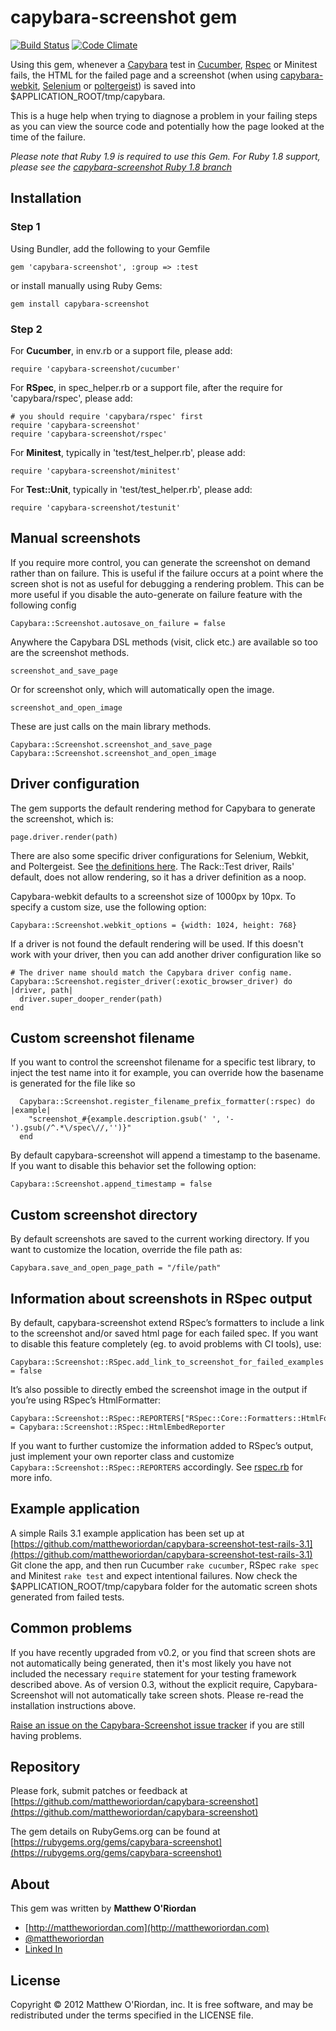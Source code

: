 capybara-screenshot gem
=======================

[![Build Status](https://travis-ci.org/mattheworiordan/capybara-screenshot.png)](https://travis-ci.org/mattheworiordan/capybara-screenshot)
[![Code Climate](https://d3s6mut3hikguw.cloudfront.net/github/mattheworiordan/capybara-screenshot.png)](https://codeclimate.com/github/mattheworiordan/capybara-screenshot)

Using this gem, whenever a [Capybara](https://github.com/jnicklas/capybara) test in [Cucumber](http://cukes.info/), [Rspec](https://www.relishapp.com/rspec) or Minitest  fails, the HTML for the failed page and a screenshot (when using [capybara-webkit](https://github.com/thoughtbot/capybara-webkit), [Selenium](http://seleniumhq.org/) or [poltergeist](https://github.com/jonleighton/poltergeist)) is saved into $APPLICATION_ROOT/tmp/capybara.

This is a huge help when trying to diagnose a problem in your failing steps as you can view the source code and potentially how the page looked at the time of the failure.

_Please note that Ruby 1.9 is required to use this Gem.  For Ruby 1.8 support, please see the [capybara-screenshot Ruby 1.8 branch](https://github.com/mattheworiordan/capybara-screenshot/tree/ruby-1.8-support)_

Installation
-----

### Step 1

Using Bundler, add the following to your Gemfile

    gem 'capybara-screenshot', :group => :test

or install manually using Ruby Gems:

    gem install capybara-screenshot

### Step 2

For **Cucumber**, in env.rb or a support file, please add:

    require 'capybara-screenshot/cucumber'

For **RSpec**, in spec_helper.rb or a support file, after the require for 'capybara/rspec', please add:

    # you should require 'capybara/rspec' first
    require 'capybara-screenshot'
    require 'capybara-screenshot/rspec'

For **Minitest**, typically in 'test/test_helper.rb', please add:

    require 'capybara-screenshot/minitest'

For **Test::Unit**, typically in 'test/test_helper.rb', please add:

    require 'capybara-screenshot/testunit'

Manual screenshots
----

If you require more control, you can generate the screenshot on demand rather than on failure. This is useful
if the failure occurs at a point where the screen shot is not as useful for debugging a rendering problem. This
can be more useful if you disable the auto-generate on failure feature with the following config

	Capybara::Screenshot.autosave_on_failure = false

Anywhere the Capybara DSL methods (visit, click etc.) are available so too are the screenshot methods.

	screenshot_and_save_page

Or for screenshot only, which will automatically open the image.

	screenshot_and_open_image

These are just calls on the main library methods.

    Capybara::Screenshot.screenshot_and_save_page
    Capybara::Screenshot.screenshot_and_open_image


Driver configuration
--------------------

The gem supports the default rendering method for Capybara to generate the screenshot, which is:

	page.driver.render(path)

There are also some specific driver configurations for Selenium, Webkit, and Poltergeist. See [the definitions here](https://github.com/mattheworiordan/capybara-screenshot/blob/master/lib/capybara-screenshot.rb). The Rack::Test driver, Rails' default, does not allow
rendering, so it has a driver definition as a noop.

Capybara-webkit defaults to a screenshot size of 1000px by 10px. To specify a custom size, use the following option:

    Capybara::Screenshot.webkit_options = {width: 1024, height: 768}

If a driver is not found the default rendering will be used. If this doesn't work with your driver, then you can
add another driver configuration like so

	# The driver name should match the Capybara driver config name.
	Capybara::Screenshot.register_driver(:exotic_browser_driver) do |driver, path|
	  driver.super_dooper_render(path)
	end


Custom screenshot filename
--------------------------

If you want to control the screenshot filename for a specific test library, to inject the test name into it for example,
you can override how the basename is generated for the file like so

	  Capybara::Screenshot.register_filename_prefix_formatter(:rspec) do |example|
	    "screenshot_#{example.description.gsub(' ', '-').gsub(/^.*\/spec\//,'')}"
	  end

By default capybara-screenshot will append a timestamp to the basename. If you want to disable this behavior set the following option:

    Capybara::Screenshot.append_timestamp = false


Custom screenshot directory
--------------------------
By default screenshots are saved to the current working directory. If you want to customize the location, override the file path as:

    Capybara.save_and_open_page_path = "/file/path"


Information about screenshots in RSpec output
---------------------------------------------

By default, capybara-screenshot extend RSpec’s formatters to include a link to the screenshot and/or saved html page for each failed spec. If you want to disable this feature completely (eg. to avoid problems with CI tools), use:

    Capybara::Screenshot::RSpec.add_link_to_screenshot_for_failed_examples = false

It’s also possible to directly embed the screenshot image in the output if you’re using RSpec’s HtmlFormatter:

    Capybara::Screenshot::RSpec::REPORTERS["RSpec::Core::Formatters::HtmlFormatter"] = Capybara::Screenshot::RSpec::HtmlEmbedReporter

If you want to further customize the information added to RSpec’s output, just implement your own reporter class and customize `Capybara::Screenshot::RSpec::REPORTERS` accordingly. See [rspec.rb](lib/capybara-screenshot/rspec.rb) for more info.


Example application
-------------------

A simple Rails 3.1 example application has been set up at [https://github.com/mattheworiordan/capybara-screenshot-test-rails-3.1](https://github.com/mattheworiordan/capybara-screenshot-test-rails-3.1)
Git clone the app, and then run Cucumber `rake cucumber`, RSpec `rake spec` and Minitest `rake test` and expect intentional failures.
Now check the $APPLICATION_ROOT/tmp/capybara folder for the automatic screen shots generated from failed tests.


Common problems
---------------

If you have recently upgraded from v0.2, or you find that screen shots are not automatically being generated, then it's most likely you have not included the necessary `require` statement for your testing framework described above.  As of version 0.3, without the explicit require, Capybara-Screenshot will not automatically take screen shots.  Please re-read the installation instructions above.

[Raise an issue on the Capybara-Screenshot issue tracker](https://github.com/mattheworiordan/capybara-screenshot/issues) if you are still having problems.

Repository
----------

Please fork, submit patches or feedback at [https://github.com/mattheworiordan/capybara-screenshot](https://github.com/mattheworiordan/capybara-screenshot)

The gem details on RubyGems.org can be found at [https://rubygems.org/gems/capybara-screenshot](https://rubygems.org/gems/capybara-screenshot)

About
-----

This gem was written by **Matthew O'Riordan**

 - [http://mattheworiordan.com](http://mattheworiordan.com)
 - [@mattheworiordan](http://twitter.com/#!/mattheworiordan)
 - [Linked In](http://www.linkedin.com/in/lemon)

License
-------

Copyright © 2012 Matthew O'Riordan, inc. It is free software, and may be redistributed under the terms specified in the LICENSE file.
